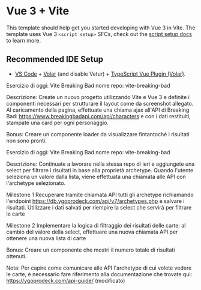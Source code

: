 # Vue 3 + Vite

This template should help get you started developing with Vue 3 in Vite. The template uses Vue 3 `<script setup>` SFCs, check out the [script setup docs](https://v3.vuejs.org/api/sfc-script-setup.html#sfc-script-setup) to learn more.

## Recommended IDE Setup

- [VS Code](https://code.visualstudio.com/) + [Volar](https://marketplace.visualstudio.com/items?itemName=Vue.volar) (and disable Vetur) + [TypeScript Vue Plugin (Volar)](https://marketplace.visualstudio.com/items?itemName=Vue.vscode-typescript-vue-plugin).

Esercizio di oggi: Vite Breaking Bad
nome repo: vite-breaking-bad

Descrizione:
Create un nuovo progetto utilizzando Vite e Vue 3 e definite i componenti necessari per strutturare il layout come da screenshot allegato.
Al caricamento della pagina, effettuate una chiama ajax all'API di Breaking Bad:
https://www.breakingbadapi.com/api/characters
e con i dati restituiti, stampate una card per ogni personaggio.

Bonus:
Creare un componente loader da visualizzare fintantoché i risultati non sono pronti.

Esercizio di oggi: Vite Breaking Bad
nome repo: vite-breaking-bad

Descrizione:
Continuate a lavorare nella stessa repo di ieri e aggiungete una select per filtrare i risultati in base alla proprietà archetype.
Quando l'utente seleziona un valore dalla lista, viene effettuata una chiamata alle API con l'archetype selezionato.

Milestone 1
Recuperare tramite chiamata API tutti gli archetype richiamando l'endpoint https://db.ygoprodeck.com/api/v7/archetypes.php e salvare i risultati. Utilizzare i dati salvati per riempire la select che servirà per filtrare le carte

Milestone 2
Implementare la logica di filtraggio dei risultati delle carte: al cambio del valore della select, effettuare una nuova chiamata API per ottenere una nuova lista di carte

Bonus:
Creare un componente che mostri il numero totale di risultati ottenuti.

Nota:
Per capire come comunicare alle API l'archetype di cui volete vedere le carte, è necessario fare riferimento alla documentazione che trovate qui: https://ygoprodeck.com/api-guide/ (modificato) 